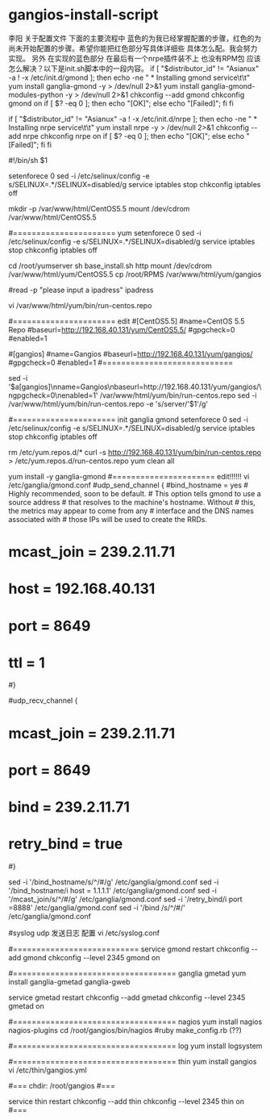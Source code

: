 gangios-install-script
======================

李阳  关于配置文件  下面的主要流程中  蓝色的为我已经掌握配置的步骤，红色的为尚未开始配置的步骤。希望你能把红色部分写具体详细些  具体怎么配。我会努力实现。
另外 在实现的蓝色部分 在最后有一个nrpe插件装不上 也没有RPM包 应该怎么解决？以下是init.sh脚本中的一段内容。
if [ "$distributor_id" != "Asianux" -a ! -x /etc/init.d/gmond ]; then
  echo -ne "  * Installing gmond service\t\t"
  yum install ganglia-gmond -y > /dev/null 2>&1
  yum install ganglia-gmond-modules-python -y > /dev/null 2>&1
  chkconfig --add gmond
  chkconfig gmond on
  if [ $? -eq 0 ]; then echo "[OK]"; else echo "[Failed]"; fi
fi

if [ "$distributor_id" != "Asianux" -a ! -x /etc/init.d/nrpe ]; then
  echo -ne "  * Installing nrpe service\t\t"
  yum install nrpe -y > /dev/null 2>&1
  chkconfig --add nrpe
  chkconfig nrpe on
  if [ $? -eq 0 ]; then echo "[OK]"; else echo "[Failed]"; fi
fi


#!/bin/sh
$1

setenforece 0
sed -i /etc/selinux/config -e s/SELINUX=.*/SELINUX=disabled/g
service iptables stop
chkconfig iptables off

mkdir -p /var/www/html/CentOS5.5
mount /dev/cdrom /var/www/html/CentOS5.5

#====================== yum
setenforece 0
sed -i /etc/selinux/config -e s/SELINUX=.*/SELINUX=disabled/g
service iptables stop
chkconfig iptables off

cd /root/yumserver
sh base_install.sh http
mount /dev/cdrom /var/www/html/yum/CentOS5.5
cp /root/RPMS /var/www/html/yum/gangios

#read -p "please input a ipadress" ipadress

vi /var/www/html/yum/bin/run-centos.repo

#====================== edit
#[CentOS5.5]
#name=CentOS 5.5 Repo
#baseurl=http://192.168.40.131/yum/CentOS5.5/
#gpgcheck=0
#enabled=1

#[gangios]
#name=Gangios
#baseurl=http://192.168.40.131/yum/gangios/
#gpgcheck=0
#enabled=1
#============================


sed -i '$a[gangios]\nname=Gangios\nbaseurl=http://192.168.40.131/yum/gangios/\ngpgcheck=0\nenabled=1' /var/www/html/yum/bin/run-centos.repo 
sed -i /var/www/html/yum/bin/run-centos.repo -e 's/server/'$1'/g'



#====================== init ganglia gmond
setenforece 0
sed -i /etc/selinux/config -e s/SELINUX=.*/SELINUX=disabled/g
service iptables stop
chkconfig iptables off

rm /etc/yum.repos.d/*
curl -s http://192.168.40.131/yum/bin/run-centos.repo > /etc/yum.repos.d/run-centos.repo
yum clean all

yum install -y ganglia-gmond
#====================== edit!!!!!!
vi /etc/ganglia/gmond.conf
#udp_send_channel {
  #bind_hostname = yes # Highly recommended, soon to be default.
                       # This option tells gmond to use a source address
                       # that resolves to the machine's hostname.  Without
                       # this, the metrics may appear to come from any
                       # interface and the DNS names associated with
                       # those IPs will be used to create the RRDs.
#  mcast_join = 239.2.11.71
#  host = 192.168.40.131
 # port = 8649
 # ttl = 1
#}

#udp_recv_channel {
#  mcast_join = 239.2.11.71
 # port = 8649
#  bind = 239.2.11.71
#  retry_bind = true
#}

sed -i '/bind_hostname/s/^/#/g' /etc/ganglia/gmond.conf
sed -i '/bind_hostname/i host = 1.1.1.1' /etc/ganglia/gmond.conf 
sed -i '/mcast_join/s/^/#/g' /etc/ganglia/gmond.conf
sed -i '/retry_bind/i port =8888' /etc/ganglia/gmond.conf
sed -i '/bind /s/^/#/' /etc/ganglia/gmond.conf


#syslog udp 发送日志 配置
vi /etc/syslog.conf

#===========================
service gmond restart
chkconfig --add gmond
chkconfig --level 2345 gmond on

#=================================== ganglia gmetad
yum install ganglia-gmetad ganglia-gweb

service gmetad restart
chkconfig --add gmetad
chkconfig --level 2345 gmetad on

#=================================== nagios
yum install nagios nagios-plugins
cd /root/gangios/bin/nagios
#ruby make_config.rb (??)


#=================================== log
yum install logsystem

#=================================== thin
yum install gangios
vi /etc/thin/gangios.yml

#===
chdir: /root/gangios
#===


service thin restart
chkconfig --add thin
chkconfig --level 2345 thin on
#===
